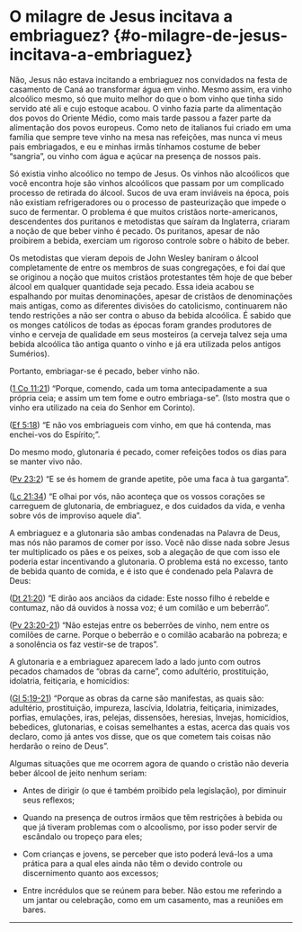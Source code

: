 # O milagre de Jesus incitava a embriaguez? {#o-milagre-de-jesus-incitava-a-embriaguez}

Não, Jesus não estava incitando a embriaguez nos convidados na festa de casamento de Caná ao transformar água em vinho. Mesmo assim, era vinho alcoólico mesmo, só que muito melhor do que o bom vinho que tinha sido servido até ali e cujo estoque acabou. O vinho fazia parte da alimentação dos povos do Oriente Médio, como mais tarde passou a fazer parte da alimentação dos povos europeus. Como neto de italianos fui criado em uma família que sempre teve vinho na mesa nas refeições, mas nunca vi meus pais embriagados, e eu e minhas irmãs tínhamos costume de beber “sangria”, ou vinho com água e açúcar na presença de nossos pais.

Só existia vinho alcoólico no tempo de Jesus. Os vinhos não alcoólicos que você encontra hoje são vinhos alcoólicos que passam por um complicado processo de retirada do álcool. Sucos de uva eram inviáveis na época, pois não existiam refrigeradores ou o processo de pasteurização que impede o suco de fermentar. O problema é que muitos cristãos norte-americanos, descendentes dos puritanos e metodistas que saíram da Inglaterra, criaram a noção de que beber vinho é pecado. Os puritanos, apesar de não proibirem a bebida, exerciam um rigoroso controle sobre o hábito de beber.

Os metodistas que vieram depois de John Wesley baniram o álcool completamente de entre os membros de suas congregações, e foi daí que se originou a noção que muitos cristãos protestantes têm hoje de que beber álcool em qualquer quantidade seja pecado. Essa ideia acabou se espalhando por muitas denominações, apesar de cristãos de denominações mais antigas, como as diferentes divisões do catolicismo, continuarem não tendo restrições a não ser contra o abuso da bebida alcoólica. É sabido que os monges católicos de todas as épocas foram grandes produtores de vinho e cerveja de qualidade em seus mosteiros (a cerveja talvez seja uma bebida alcoólica tão antiga quanto o vinho e já era utilizada pelos antigos Sumérios).

Portanto, embriagar-se é pecado, beber vinho não.

([1 Co 11:21](http://bibliaonline.com.br/acf/1co/11/21)) “Porque, comendo, cada um toma antecipadamente a sua própria ceia; e assim um tem fome e outro embriaga-se”. (Isto mostra que o vinho era utilizado na ceia do Senhor em Corinto).

([Ef 5:18](http://bibliaonline.com.br/acf/ef/5/18)) “E não vos embriagueis com vinho, em que há contenda, mas enchei-vos do Espírito;”.

Do mesmo modo, glutonaria é pecado, comer refeições todos os dias para se manter vivo não.

([Pv 23:2](http://bibliaonline.com.br/acf/pv/23/2)) “E se és homem de grande apetite, põe uma faca à tua garganta”.

([Lc 21:34](http://bibliaonline.com.br/acf/lc/21/34)) “E olhai por vós, não aconteça que os vossos corações se carreguem de glutonaria, de embriaguez, e dos cuidados da vida, e venha sobre vós de improviso aquele dia”.

A embriaguez e a glutonaria são ambas condenadas na Palavra de Deus, mas nós não paramos de comer por isso. Você não disse nada sobre Jesus ter multiplicado os pães e os peixes, sob a alegação de que com isso ele poderia estar incentivando a glutonaria. O problema está no excesso, tanto de bebida quanto de comida, e é isto que é condenado pela Palavra de Deus:

([Dt 21:20](http://bibliaonline.com.br/acf/dt/21/20)) “E dirão aos anciãos da cidade: Este nosso filho é rebelde e contumaz, não dá ouvidos à nossa voz; é um comilão e um beberrão”.

([Pv 23:20-21](http://bibliaonline.com.br/acf/pv/23/20-21)) “Não estejas entre os beberrões de vinho, nem entre os comilões de carne. Porque o beberrão e o comilão acabarão na pobreza; e a sonolência os faz vestir-se de trapos”.

A glutonaria e a embriaguez aparecem lado a lado junto com outros pecados chamados de “obras da carne”, como adultério, prostituição, idolatria, feitiçaria, e homicídios:

([Gl 5:19-21](http://bibliaonline.com.br/acf/gl/5/19-21)) “Porque as obras da carne são manifestas, as quais são: adultério, prostituição, impureza, lascívia, Idolatria, feitiçaria, inimizades, porfias, emulações, iras, pelejas, dissensões, heresias, Invejas, homicídios, bebedices, glutonarias, e coisas semelhantes a estas, acerca das quais vos declaro, como já antes vos disse, que os que cometem tais coisas não herdarão o reino de Deus”.

Algumas situações que me ocorrem agora de quando o cristão não deveria beber álcool de jeito nenhum seriam:

*   Antes de dirigir (o que é também proibido pela legislação), por diminuir seus reflexos;

*   Quando na presença de outros irmãos que têm restrições à bebida ou que já tiveram problemas com o alcoolismo, por isso poder servir de escândalo ou tropeço para eles;

*   Com crianças e jovens, se perceber que isto poderá levá-los a uma prática para a qual eles ainda não têm o devido controle ou discernimento quanto aos excessos;

*   Entre incrédulos que se reúnem para beber. Não estou me referindo a um jantar ou celebração, como em um casamento, mas a reuniões em bares.

*****